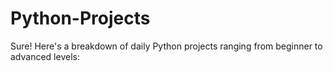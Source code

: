 # Python-Projects
Sure! Here's a breakdown of daily Python projects ranging from beginner to advanced levels:
